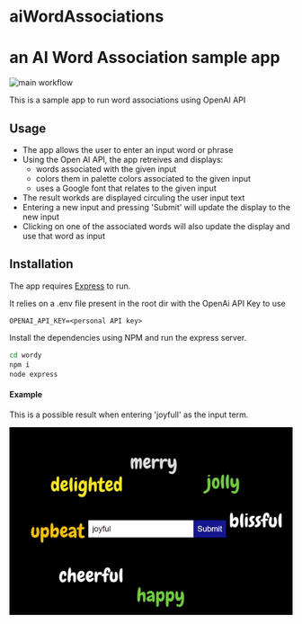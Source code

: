 # aiWordAssociations
# an AI Word Association sample app

![main workflow](https://github.com/ez-6/aiWordAssociations/actions/workflows/github-actions.yml/badge.svg?branch=main)


This is a sample app to run word associations using OpenAI API

## Usage

- The app allows the user to enter an input word or phrase
- Using the Open AI API, the app retreives and displays:
  - words associated with the given input
  - colors them in palette colors associated to the given input
  - uses a Google font that relates to the given input
- The result workds are displayed circuling the user input text
- Entering a new input and pressing 'Submit' will update the display to the new input
- Clicking on one of the associated words will also update the display and use that word as input

## Installation

The app requires [Express](https://expressjs.com/) to run.

It relies on a .env file present in the root dir with the OpenAi API Key to use

```dosini
OPENAI_API_KEY=<personal API key>
```

Install the dependencies using NPM and run the express server.

```sh
cd wordy
npm i
node express
```
#### Example
This is a possible result when entering 'joyfull' as the input term.

![Example imaage](https://raw.githubusercontent.com/ez-6/aiWordAssociations/main/example-images/joyful.jpg)

